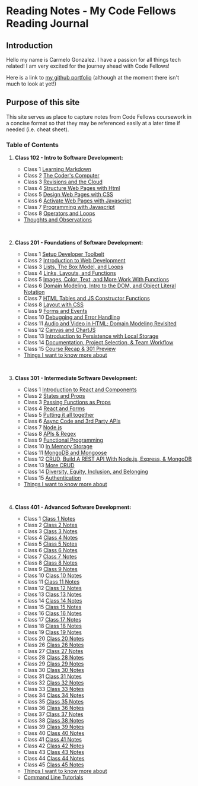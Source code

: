 # Reading Notes - My Code Fellows Reading Journal

## Introduction

Hello my name is Carmelo Gonzalez.  I have a passion for all things tech related! I am very excited for the journey ahead with Code Fellows!

Here is a link to [my github portfolio](https://github.com/MelodicXP) (although at the moment there isn't much to look at yet!)

## Purpose of this site

This site serves as place to capture notes from Code Fellows coursework in a concise format so that they may be referenced easily at a later time if needed (i.e. cheat sheet).  

### Table of Contents

1. **Class 102 - Intro to Software Development:**

    * Class 1 [Learning Markdown](102/class1learningmarkdown.md)
    * Class 2 [The Coder's Computer](102/class2thecoderscomputer.md)
    * Class 3 [Revisions and the Cloud](102/class3revisionsandthecloud.md)
    * Class 4 [Structure Web Pages with Html](102/class4structurewebpageswithhtml.md)
    * Class 5 [Design Web Pages with CSS](102/class5designwebpageswithcss.md)
    * Class 6 [Activate Web Pages with Javascript](102/class6activatewebpageswithjavascript.md)
    * Class 7 [Programming with Javascript](102/class7programmingwithjavascript.md)
    * Class 8 [Operators and Loops](102/class8operatorsandloops.md)
    * [Thoughts and Observations](102/thoughts-and-observations.md)

    &nbsp;
2. **Class 201 - Foundations of Software Development:**

    * Class 1 [Setup Developer Toolbelt](201/201class1.md)
    * Class 2 [Introduction to Web Development](201/201class2.md)
    * Class 3 [Lists, The Box Model, and Loops](201/201class3.md)
    * Class 4 [Links, Layouts, and Functions](201/201class4.md)
    * Class 5 [Images, Color, Text, and More Work With Functions](201/201class5.md)
    * Class 6 [Domain Modeling, Intro to the DOM, and Object Literal Notation](201/201class6.md)
    * Class 7 [HTML Tables and JS Constructor Functions](201/201class7.md)
    * Class 8 [Layout with CSS](201/201class8.md)
    * Class 9 [Forms and Events](201/201class9.md)
    * Class 10 [Debugging and Error Handling](201/201class10.md)
    * Class 11 [Audio and Video in HTML; Domain Modeling Revisited](201/201class11.md)
    * Class 12 [Canvas and ChartJS](201/201class12.md)
    * Class 13 [Introduction to Persistence with Local Storage](201/201class13.md)
    * Class 14 [Documentation, Project Selection, & Team Workflow](201/201class14.md)
    * Class 15 [Course Recap & 301 Preview](201/201class15.md)
    * [Things I want to know more about](201/things-I-want-to-know-more-about.md)

    &nbsp;
3. **Class 301 - Intermediate Software Development:**

    * Class 1 [Introduction to React and Components](301/301class1.md)
    * Class 2 [States and Props](301/301class2.md)
    * Class 3 [Passing Functions as Props](301/301class3.md)
    * Class 4 [React and Forms](301/301class4.md)
    * Class 5 [Putting it all together](301/301class5.md)
    * Class 6 [Async Code and 3rd Party APIs](301/301class6.md)
    * Class 7 [Node.js](301/301class7.md)
    * Class 8 [APIs & Regex](301/301class8.md)
    * Class 9 [Functional Programming](301/301class9.md)
    * Class 10 [In Memory Storage](301/301class10.md)
    * Class 11 [MongoDB and Mongoose](301/301class11.md)
    * Class 12 [CRUD, Build A REST API With Node.js, Express, & MongoDB](301/301class12.md)
    * Class 13 [More CRUD](301/301class13.md)
    * Class 14 [Diversity, Equity, Inclusion, and Belonging](301/301class14.md)
    * Class 15 [Authentication](301/301class15.md)
    * [Things I want to know more about](301/things-I-want-to-know-more-about.md)

    &nbsp;
4. **Class 401 - Advanced Software Development:**

    * Class 1 [Class 1 Notes](401/401class1.md)
    * Class 2 [Class 2 Notes](401/401class2.md)
    * Class 3 [Class 3 Notes](401/401class3.md)
    * Class 4 [Class 4 Notes](401/401class4.md)
    * Class 5 [Class 5 Notes](401/401class5.md)
    * Class 6 [Class 6 Notes](401/401class6.md)
    * Class 7 [Class 7 Notes](401/401class7.md)
    * Class 8 [Class 8 Notes](401/401class8.md)
    * Class 9 [Class 9 Notes](401/401class9.md)
    * Class 10 [Class 10 Notes](401/401class10.md)
    * Class 11 [Class 11 Notes](401/401class11.md)
    * Class 12 [Class 12 Notes](401/401class12.md)
    * Class 13 [Class 13 Notes](401/401class13.md)
    * Class 14 [Class 14 Notes](401/401class14.md)
    * Class 15 [Class 15 Notes](401/401class15.md)
    * Class 16 [Class 16 Notes](401/401class16.md)
    * Class 17 [Class 17 Notes](401/401class17.md)
    * Class 18 [Class 18 Notes](401/401class18.md)
    * Class 19 [Class 19 Notes](401/401class19.md)
    * Class 20 [Class 20 Notes](401/401class20.md)
    * Class 26 [Class 26 Notes](401/401class26.md)
    * Class 27 [Class 27 Notes](401/401class27.md)
    * Class 28 [Class 28 Notes](401/401class28.md)
    * Class 29 [Class 29 Notes](401/401class29.md)
    * Class 30 [Class 30 Notes](401/401class30.md)
    * Class 31 [Class 31 Notes](401/401class31.md)
    * Class 32 [Class 32 Notes](401/401class32.md)
    * Class 33 [Class 33 Notes](401/401class33.md)
    * Class 34 [Class 34 Notes](401/401class34.md)
    * Class 35 [Class 35 Notes](401/401class35.md)
    * Class 36 [Class 36 Notes](401/401class36.md)
    * Class 37 [Class 37 Notes](401/401class37.md)
    * Class 38 [Class 38 Notes](401/401class38.md)
    * Class 39 [Class 39 Notes](401/401class39.md)
    * Class 40 [Class 40 Notes](401/401class40.md)
    * Class 41 [Class 41 Notes](401/401class41.md)
    * Class 42 [Class 42 Notes](401/401class42.md)
    * Class 43 [Class 43 Notes](401/401class43.md)
    * Class 44 [Class 44 Notes](401/401class44.md)
    * Class 45 [Class 45 Notes](401/401class45.md)
    * [Things I want to know more about](401/things-I-want-to-know-more-about.md)
    * [Command Line Tutorials](401/TutorialsCommandLine.md)
